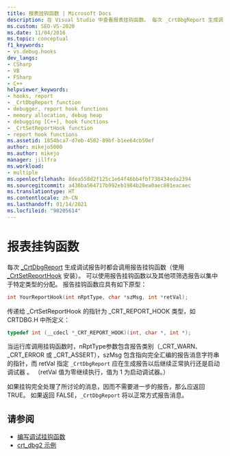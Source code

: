 ```yaml
---
title: 报表挂钩函数 | Microsoft Docs
description: 在 Visual Studio 中查看报表挂钩函数。 每次 _CrtDbgReport 生成调试报告时都会调用报告挂钩函数（使用 _CrtSetReportHook 安装）。
ms.custom: SEO-VS-2020
ms.date: 11/04/2016
ms.topic: conceptual
f1_keywords:
- vs.debug.hooks
dev_langs:
- CSharp
- VB
- FSharp
- C++
helpviewer_keywords:
- hooks, report
- _CrtDbgReport function
- debugger, report hook functions
- memory allocation, debug heap
- debugging [C++], hook functions
- _CrtSetReportHook function
- report hook functions
ms.assetid: 1854bca7-d7eb-4502-89bf-b1ee64cb50ef
author: mikejo5000
ms.author: mikejo
manager: jillfra
ms.workload:
- multiple
ms.openlocfilehash: 8dea558d2f125c1e64f46bb4fbf738434eda2394
ms.sourcegitcommit: a436ba564717b992eb1984b28ea0aec801eacaec
ms.translationtype: HT
ms.contentlocale: zh-CN
ms.lasthandoff: 01/14/2021
ms.locfileid: "98205614"
---
```

# <a name="report-hook-functions"></a>报表挂钩函数
每次 [_CrtDbgReport](/cpp/c-runtime-library/reference/crtsetreporthook) 生成调试报告时都会调用报告挂钩函数（使用 [_CrtSetReportHook](/cpp/c-runtime-library/reference/crtdbgreport-crtdbgreportw) 安装）。 可以使用报告挂钩函数以及其他项筛选报告以集中于特定类型的分配。 报告挂钩函数应具有如下原型：

```cpp
int YourReportHook(int nRptType, char *szMsg, int *retVal);
```

 传递给 _CrtSetReportHook 的指针为 _CRT_REPORT_HOOK 类型，如 CRTDBG.H 中所定义：

```cpp
typedef int (__cdecl *_CRT_REPORT_HOOK)(int, char *, int *);
```

 当运行库调用挂钩函数时，nRptType参数包含报告类别（_CRT_WARN、_CRT_ERROR 或 _CRT_ASSERT），szMsg 包含指向完全汇编的报告消息字符串的指针，而 retVal 指定 `_CrtDbgReport` 应在生成报告以后继续正常执行还是启动调试器   。 （retVal 值为零继续执行，值为 1 为启动调试器。）

 如果挂钩完全处理了所讨论的消息，因而不需要进一步的报告，那么应返回 TRUE。 如果返回 FALSE，`_CrtDbgReport` 将以正常方式报告消息。

## <a name="see-also"></a>请参阅
- [编写调试挂钩函数](../debugger/debug-hook-function-writing.md)
- [crt_dbg2 示例](https://github.com/Microsoft/VCSamples/tree/master/VC2010Samples/crt/crt_dbg2)

